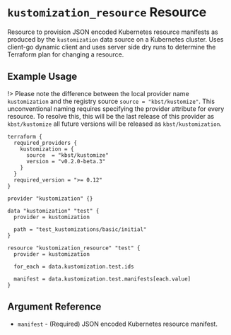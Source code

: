 # `kustomization_resource` Resource

Resource to provision JSON encoded Kubernetes resource manifests as produced by the `kustomization` data source on a Kubernetes cluster. Uses client-go dynamic client and uses server side dry runs to determine the Terraform plan for changing a resource.

## Example Usage

!> Please note the difference between the local provider name `kustomization` and the registry source `source = "kbst/kustomize"`. This unconventional naming requires specifying the provider attribute for every resource. To resolve this, this will be the last release of this provider as `kbst/kustomize` all future versions will be released as `kbst/kustomization`.

```hcl
terraform {
  required_providers {
    kustomization = {
      source  = "kbst/kustomize"
      version = "v0.2.0-beta.3"
    }
  }
  required_version = ">= 0.12"
}

provider "kustomization" {}

data "kustomization" "test" {
  provider = kustomization

  path = "test_kustomizations/basic/initial"
}

resource "kustomization_resource" "test" {
  provider = kustomization

  for_each = data.kustomization.test.ids

  manifest = data.kustomization.test.manifests[each.value]
}

```

## Argument Reference

- `manifest` - (Required) JSON encoded Kubernetes resource manifest.
